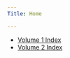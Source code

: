 ```yaml
---
Title: Home

---
```


- [Volume 1 Index](Volume%201/Volume%201%20Index.md)
- [Volume 2 Index](Volume%202/Volume%202%20Index.md)